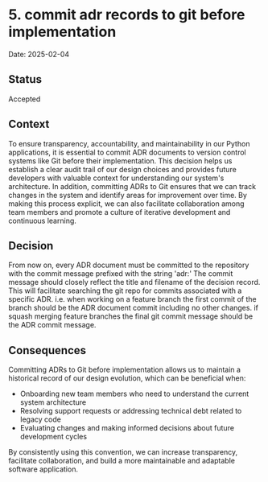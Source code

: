 # 5. commit adr records to git before implementation

Date: 2025-02-04

## Status

Accepted

## Context

To ensure transparency, accountability, and maintainability in our Python applications, it is essential to commit ADR documents to version control systems like Git before their implementation.
This decision helps us establish a clear audit trail of our design choices and provides future developers with valuable context for understanding our system's architecture.
In addition, committing ADRs to Git ensures that we can track changes in the system and identify areas for improvement over time.
By making this process explicit, we can also facilitate collaboration among team members and promote a culture of iterative development and continuous learning.

## Decision

From now on, every ADR document must be committed to the repository with the commit message prefixed with the string 'adr:'
The commit message should closely reflect the title and filename of the decision record.
This will facilitate searching the git repo for commits associated with a specific ADR.
i.e. when working on a feature branch the first commit of the branch should be the ADR document commit including no other changes.
if squash merging feature branches the final git commit message should be the ADR commit message.

## Consequences

Committing ADRs to Git before implementation allows us to maintain a historical record of our design evolution, which can be beneficial when:

* Onboarding new team members who need to understand the current system architecture
* Resolving support requests or addressing technical debt related to legacy code
* Evaluating changes and making informed decisions about future development cycles

By consistently using this convention, we can increase transparency, facilitate collaboration, and build a more maintainable and adaptable software application.
